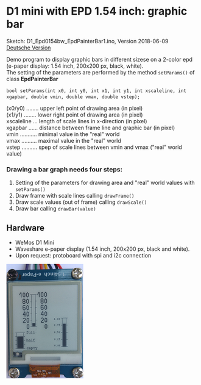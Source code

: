 # D1 mini with EPD 1.54 inch: graphic bar
Sketch: D1_Epd0154bw_EpdPainterBar1.ino, Version 2018-06-09      
[Deutsche Version](./LIESMICH.md "Deutsche Version")   

Demo program to display graphic bars in different sizese on a 2-color epd (e-paper display: 1.54 inch, 200x200 px, black, white).   
The setting of the parameters are performed by the method `setParams()` of class __EpdPainterBar__   
```
bool setParams(int x0, int y0, int x1, int y1, int xscaleline, int xgapbar, double vmin, double vmax, double vstep);
```
(x0/y0) ........ upper left point of drawing area (in pixel)   
(x1/y1) ........ lower right point of drawing area (in pixel)   
xscaleline ... length of scale lines in x-direction (in pixel)   
xgapbar ...... distance between frame line and graphic bar (in pixel)   
vmin ........... minimal value in the "real" world   
vmax .......... maximal value in the "real" world   
vstep .......... spep of scale lines between vmin and vmax ("real" world value)   

### Drawing a bar graph needs four steps:
1. Setting of the parameters for drawing area and "real" world values with `setParams()`    
2. Draw frame with scale lines calling `drawFrame()`    
3. Draw scale values (out of frame) calling `drawScale()`    
4. Draw bar calling `drawBar(value)`    

## Hardware
* WeMos D1 Mini
* Waveshare e-paper display (1.54 inch, 200x200 px, black and white).  
* Upon request: protoboard with spi and i2c connection

![D1mini bar graphs](./images/D1_painterbar1_0154bw.png "D1mini with bar graphs")   
